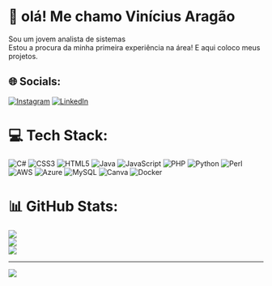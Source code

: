 # 💫 olá! Me chamo Vinícius Aragão
Sou um jovem analista de sistemas<br>Estou a procura da minha primeira experiência na área! E aqui coloco meus projetos. <br>


## 🌐 Socials:
[![Instagram](https://img.shields.io/badge/Instagram-%23E4405F.svg?logo=Instagram&logoColor=white)](https://instagram.com/https://www.instagram.com/invites/contact/?i=1lnpr492h0331&utm_content=31ki0rb) [![LinkedIn](https://img.shields.io/badge/LinkedIn-%230077B5.svg?logo=linkedin&logoColor=white)](https://linkedin.com/in/https://www.linkedlin.com/in/vinicius-arag%C3%A3o-feitosa-109295250) 

# 💻 Tech Stack:
![C#](https://img.shields.io/badge/c%23-%23239120.svg?style=plastic&logo=c-sharp&logoColor=white) ![CSS3](https://img.shields.io/badge/css3-%231572B6.svg?style=plastic&logo=css3&logoColor=white) ![HTML5](https://img.shields.io/badge/html5-%23E34F26.svg?style=plastic&logo=html5&logoColor=white) ![Java](https://img.shields.io/badge/java-%23ED8B00.svg?style=plastic&logo=java&logoColor=white) ![JavaScript](https://img.shields.io/badge/javascript-%23323330.svg?style=plastic&logo=javascript&logoColor=%23F7DF1E) ![PHP](https://img.shields.io/badge/php-%23777BB4.svg?style=plastic&logo=php&logoColor=white) ![Python](https://img.shields.io/badge/python-3670A0?style=plastic&logo=python&logoColor=ffdd54) ![Perl](https://img.shields.io/badge/perl-%2339457E.svg?style=plastic&logo=perl&logoColor=white) ![AWS](https://img.shields.io/badge/AWS-%23FF9900.svg?style=plastic&logo=amazon-aws&logoColor=white) ![Azure](https://img.shields.io/badge/azure-%230072C6.svg?style=plastic&logo=azure-devops&logoColor=white) ![MySQL](https://img.shields.io/badge/mysql-%2300f.svg?style=plastic&logo=mysql&logoColor=white) ![Canva](https://img.shields.io/badge/Canva-%2300C4CC.svg?style=plastic&logo=Canva&logoColor=white) ![Docker](https://img.shields.io/badge/docker-%230db7ed.svg?style=plastic&logo=docker&logoColor=white)
# 📊 GitHub Stats:
![](https://github-readme-stats.vercel.app/api?username=vinih3m&theme=dark&hide_border=false&include_all_commits=false&count_private=false)<br/>
![](https://github-readme-streak-stats.herokuapp.com/?user=vinih3m&theme=dark&hide_border=false)<br/>
![](https://github-readme-stats.vercel.app/api/top-langs/?username=vinih3m&theme=dark&hide_border=false&include_all_commits=false&count_private=false&layout=compact)

---
[![](https://visitcount.itsvg.in/api?id=vinih3m&icon=0&color=0)](https://visitcount.itsvg.in)

<!-- Proudly created with GPRM ( https://gprm.itsvg.in ) -->
